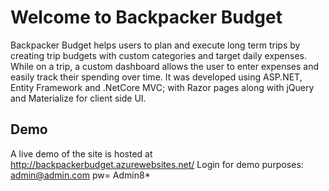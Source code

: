 # Welcome to Backpacker Budget
Backpacker Budget helps users to plan and execute long term trips by creating trip budgets with custom categories and 
target daily expenses. While on a trip, a custom dashboard allows the user to enter expenses and easily track their 
spending over time. It was developed using ASP.NET, Entity Framework and .NetCore MVC; with Razor pages along with jQuery 
and Materialize for client side UI.


## Demo

A live demo of the site is hosted at http://backpackerbudget.azurewebsites.net/
Login for demo purposes: admin@admin.com pw= Admin8*

